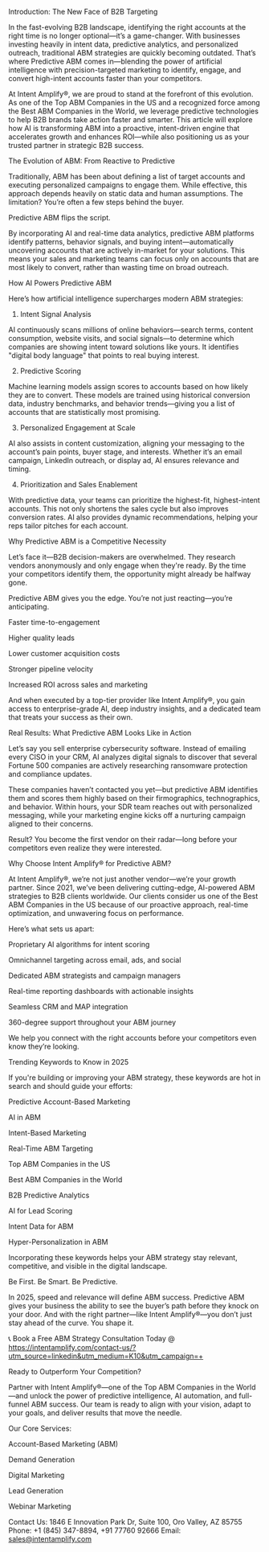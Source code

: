 Introduction: The New Face of B2B Targeting

In the fast-evolving B2B landscape, identifying the right accounts at the right time is no longer optional—it’s a game-changer. With businesses investing heavily in intent data, predictive analytics, and personalized outreach, traditional ABM strategies are quickly becoming outdated. That’s where Predictive ABM comes in—blending the power of artificial intelligence with precision-targeted marketing to identify, engage, and convert high-intent accounts faster than your competitors.

At Intent Amplify®, we are proud to stand at the forefront of this evolution. As one of the Top ABM Companies in the US and a recognized force among the Best ABM Companies in the World, we leverage predictive technologies to help B2B brands take action faster and smarter. This article will explore how AI is transforming ABM into a proactive, intent-driven engine that accelerates growth and enhances ROI—while also positioning us as your trusted partner in strategic B2B success.

The Evolution of ABM: From Reactive to Predictive

Traditionally, ABM has been about defining a list of target accounts and executing personalized campaigns to engage them. While effective, this approach depends heavily on static data and human assumptions. The limitation? You’re often a few steps behind the buyer.

Predictive ABM flips the script.

By incorporating AI and real-time data analytics, predictive ABM platforms identify patterns, behavior signals, and buying intent—automatically uncovering accounts that are actively in-market for your solutions. This means your sales and marketing teams can focus only on accounts that are most likely to convert, rather than wasting time on broad outreach.

How AI Powers Predictive ABM

Here’s how artificial intelligence supercharges modern ABM strategies:

1. Intent Signal Analysis

AI continuously scans millions of online behaviors—search terms, content consumption, website visits, and social signals—to determine which companies are showing intent toward solutions like yours. It identifies "digital body language" that points to real buying interest.

2. Predictive Scoring

Machine learning models assign scores to accounts based on how likely they are to convert. These models are trained using historical conversion data, industry benchmarks, and behavior trends—giving you a list of accounts that are statistically most promising.

3. Personalized Engagement at Scale

AI also assists in content customization, aligning your messaging to the account’s pain points, buyer stage, and interests. Whether it’s an email campaign, LinkedIn outreach, or display ad, AI ensures relevance and timing.

4. Prioritization and Sales Enablement

With predictive data, your teams can prioritize the highest-fit, highest-intent accounts. This not only shortens the sales cycle but also improves conversion rates. AI also provides dynamic recommendations, helping your reps tailor pitches for each account.

Why Predictive ABM is a Competitive Necessity

Let’s face it—B2B decision-makers are overwhelmed. They research vendors anonymously and only engage when they're ready. By the time your competitors identify them, the opportunity might already be halfway gone.

Predictive ABM gives you the edge. You’re not just reacting—you’re anticipating.

Faster time-to-engagement

Higher quality leads

Lower customer acquisition costs

Stronger pipeline velocity

Increased ROI across sales and marketing

And when executed by a top-tier provider like Intent Amplify®, you gain access to enterprise-grade AI, deep industry insights, and a dedicated team that treats your success as their own.

Real Results: What Predictive ABM Looks Like in Action

Let’s say you sell enterprise cybersecurity software. Instead of emailing every CISO in your CRM, AI analyzes digital signals to discover that several Fortune 500 companies are actively researching ransomware protection and compliance updates.

These companies haven’t contacted you yet—but predictive ABM identifies them and scores them highly based on their firmographics, technographics, and behavior. Within hours, your SDR team reaches out with personalized messaging, while your marketing engine kicks off a nurturing campaign aligned to their concerns.

Result? You become the first vendor on their radar—long before your competitors even realize they were interested.

Why Choose Intent Amplify® for Predictive ABM?

At Intent Amplify®, we’re not just another vendor—we’re your growth partner. Since 2021, we’ve been delivering cutting-edge, AI-powered ABM strategies to B2B clients worldwide. Our clients consider us one of the Best ABM Companies in the US because of our proactive approach, real-time optimization, and unwavering focus on performance.

Here’s what sets us apart:

Proprietary AI algorithms for intent scoring

Omnichannel targeting across email, ads, and social

Dedicated ABM strategists and campaign managers

Real-time reporting dashboards with actionable insights

Seamless CRM and MAP integration

360-degree support throughout your ABM journey

We help you connect with the right accounts before your competitors even know they’re looking.

Trending Keywords to Know in 2025

If you're building or improving your ABM strategy, these keywords are hot in search and should guide your efforts:

Predictive Account-Based Marketing

AI in ABM

Intent-Based Marketing

Real-Time ABM Targeting

Top ABM Companies in the US

Best ABM Companies in the World

B2B Predictive Analytics

AI for Lead Scoring

Intent Data for ABM

Hyper-Personalization in ABM

Incorporating these keywords helps your ABM strategy stay relevant, competitive, and visible in the digital landscape.

Be First. Be Smart. Be Predictive.

In 2025, speed and relevance will define ABM success. Predictive ABM gives your business the ability to see the buyer’s path before they knock on your door. And with the right partner—like Intent Amplify®—you don’t just stay ahead of the curve. You shape it.

📞 Book a Free ABM Strategy Consultation Today @ https://intentamplify.com/contact-us/?utm_source=linkedin&utm_medium=K10&utm_campaign=+

Ready to Outperform Your Competition?

Partner with Intent Amplify®—one of the Top ABM Companies in the World—and unlock the power of predictive intelligence, AI automation, and full-funnel ABM success. Our team is ready to align with your vision, adapt to your goals, and deliver results that move the needle.

Our Core Services:

Account-Based Marketing (ABM)

Demand Generation

Digital Marketing

Lead Generation

Webinar Marketing

Contact Us:
1846 E Innovation Park Dr,
Suite 100, Oro Valley, AZ 85755
Phone: +1 (845) 347-8894, +91 77760 92666
Email: sales@intentamplify.com
